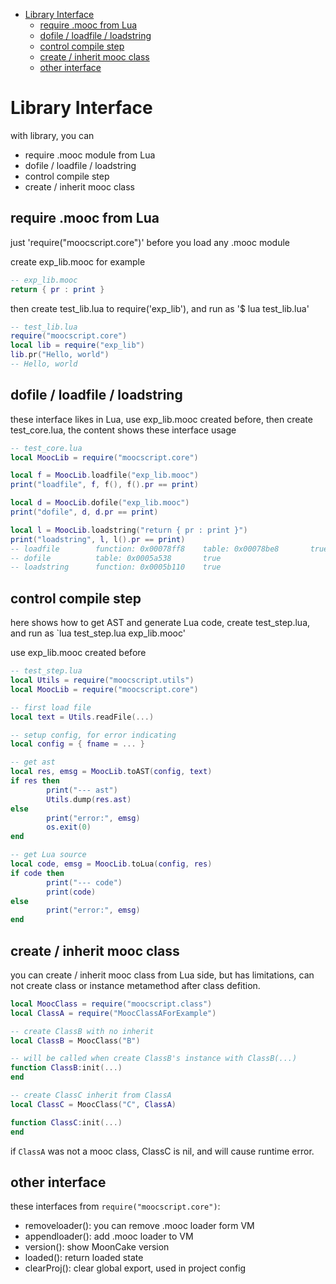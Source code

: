 
- [Library Interface](#library-interface)
  - [require .mooc from Lua](#require-mooc-from-lua)
  - [dofile / loadfile / loadstring](#dofile--loadfile--loadstring)
  - [control compile step](#control-compile-step)
  - [create / inherit mooc class](#create--inherit-mooc-class)
  - [other interface](#other-interface)
  
# Library Interface

with library, you can

- require .mooc module from Lua
- dofile / loadfile / loadstring
- control compile step
- create / inherit mooc class

## require .mooc from Lua

just 'require("moocscript.core")' before you load any .mooc module

create exp_lib.mooc for example

```lua
-- exp_lib.mooc
return { pr : print }
```

then create test_lib.lua to require('exp_lib'), and run as '$ lua test_lib.lua'

```lua
-- test_lib.lua
require("moocscript.core")
local lib = require("exp_lib")
lib.pr("Hello, world")
-- Hello, world
```

## dofile / loadfile / loadstring

these interface likes in Lua, use exp_lib.mooc created before, then create test_core.lua, the content shows these interface usage

```lua
-- test_core.lua
local MoocLib = require("moocscript.core")

local f = MoocLib.loadfile("exp_lib.mooc")
print("loadfile", f, f(), f().pr == print)

local d = MoocLib.dofile("exp_lib.mooc")
print("dofile", d, d.pr == print)

local l = MoocLib.loadstring("return { pr : print }")
print("loadstring", l, l().pr == print)
-- loadfile        function: 0x00078ff8    table: 0x00078be8       true
-- dofile          table: 0x0005a538       true
-- loadstring      function: 0x0005b110    true
```

## control compile step

here shows how to get AST and generate Lua code, create test_step.lua, and run as `lua test_step.lua exp_lib.mooc'

use exp_lib.mooc created before

```lua
-- test_step.lua
local Utils = require("moocscript.utils")
local MoocLib = require("moocscript.core")

-- first load file
local text = Utils.readFile(...)

-- setup config, for error indicating
local config = { fname = ... }

-- get ast
local res, emsg = MoocLib.toAST(config, text)
if res then
        print("--- ast")
        Utils.dump(res.ast)
else
        print("error:", emsg)
        os.exit(0)
end

-- get Lua source
local code, emsg = MoocLib.toLua(config, res)
if code then
        print("--- code")
        print(code)
else
        print("error:", emsg)
end
```

## create / inherit mooc class

you can create / inherit mooc class from Lua side, but has limitations,
can not create class or instance metamethod after class defition.

```lua
local MoocClass = require("moocscript.class")
local ClassA = require("MoocClassAForExample")

-- create ClassB with no inherit
local ClassB = MoocClass("B")

-- will be called when create ClassB's instance with ClassB(...)
function ClassB:init(...)
end

-- create ClassC inherit from ClassA
local ClassC = MoocClass("C", ClassA)

function ClassC:init(...)
end
```

if `ClassA` was not a mooc class, ClassC is nil, and will cause runtime error.

## other interface

these interfaces from `require("moocscript.core")`:

- removeloader(): you can remove .mooc loader form VM
- appendloader(): add .mooc loader to VM
- version(): show MoonCake version
- loaded(): return loaded state
- clearProj(): clear global export, used in project config